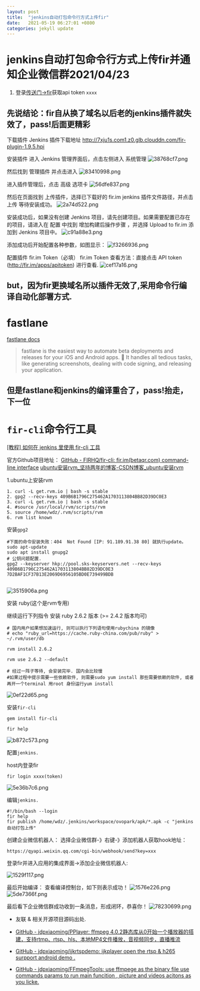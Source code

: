 ```yaml
---
layout: post
title:  "jenkins自动打包命令行方式上传fir"
date:   2021-05-19 06:27:01 +0800
categories: jekyll update
---
```

jenkins自动打包命令行方式上传fir并通知企业微信群2021/04/23
===

1. 登录[传送门->fir](https://www.betaqr.com/apps)获取api token `xxxx`

先说结论：fir自从换了域名以后老的jenkins插件就失效了，pass!后面更精彩
--

下载插件
Jenkins 插件下载地址 http://7xju1s.com1.z0.glb.clouddn.com/fir-plugin-1.9.5.hpi

安装插件
进入 Jenkins 管理界面后，点击左侧进入 系统管理
![38768cf7.png](/assets/blog_res/38768cf7.png)


然后找到 管理插件 并点击进入
![83410998.png](/assets/blog_res/83410998.png)

进入插件管理后，点击 高级 选项卡
![56dfe837.png](/assets/blog_res/56dfe837.png)


然后在页面找到 上传插件，选择已下载好的 fir.im jenkins 插件文件路径，并点击 上传 等待安装成功。
![2a74d522.png](/assets/blog_res/2a74d522.png)

安装成功后，如果没有创建 Jenkins 项目，请先创建项目。如果需要配置已存在的项目，请进入在 配置 中找到 增加构建后操作步骤 ，并选择 Upload to fir.im 添加到 Jenkins 项目中。
![c91a88e3.png](/assets/blog_res/c91a88e3.png)

添加成功后开始配置各种参数，如图显示：
![f3266936.png](/assets/blog_res/f3266936.png)

配置插件
fir.im Token（必填）
fir.im Token 查看方法：直接点击 API token (http://fir.im/apps/apitoken) 进行查看.
![cef17a16.png](/assets/blog_res/cef17a16.png)


## but，因为fir更换域名所以插件无效了,采用命令行编译自动化部署方式. 

fastlane
=== 

[fastlane docs](https://docs.fastlane.tools/)
>fastlane is the easiest way to automate beta deployments and releases for your iOS and Android apps. 🚀 It handles all tedious tasks, like generating screenshots, dealing with code signing, and releasing your application.


但是fastlane和jenkins的编译重合了，pass!抬走，下一位
--

`fir-cli`命令行工具
===

[[教程] 如何在 jenkins 里使用 fir-cli 工具](http://blog.betaqr.com/use-fir-cli-in-jenkins/)

官方Github项目地址：
[GitHub - FIRHQ/fir-cli: fir.im(betaqr.com) command-line interface](https://github.com/FIRHQ/fir-cli)
[ubuntu安装rvm_坚持两年的博客-CSDN博客_ubuntu安装rvm](https://blog.csdn.net/qq_21794917/article/details/106941086)

1.ubuntu上安装rvm

```shell
1. curl -L get.rvm.io | bash -s stable
2. gpg2 --recv-keys 409B6B1796C275462A1703113804BB82D39DC0E3
3. curl -L get.rvm.io | bash -s stable
4. #source /usr/local/rvm/scripts/rvm
5. source /home/wdz/.rvm/scripts/rvm
6. rvm list known
```

安装`gpg2`

```shell
#下面的命令安装失败：404  Not Found [IP: 91.189.91.38 80] 就执行update。 
sudo apt-update
sudo apt install gnupg2
# 公钥问题配置. 
gpg2 --keyserver hkp://pool.sks-keyservers.net --recv-keys 409B6B1796C275462A1703113804BB82D39DC0E3 7D2BAF1CF37B13E2069D6956105BD0E739499BDB


```

![3515906a.png](/assets/blog_res/3515906a.png)

安装 ruby(这个是rvm专用)

继续运行下列指令 安装 ruby 2.6.2 版本 (>= 2.4.2 版本均可)

```shell
# 国内用户如果想加速运行, 则可以执行下列语句使用rubychina 的镜像
# echo "ruby_url=https://cache.ruby-china.com/pub/ruby" > ~/.rvm/user/db  

rvm install 2.6.2

rvm use 2.6.2 --default

# 经过一阵子等待, 会安装完毕. 国内会比较慢
#如果过程中提示需要一些依赖软件, 则需要sudo yum install 那些需要依赖的软件, 或者 再开一个terminal 用root 身份运行yum install
```

![0ef22d65.png](/assets/blog_res/550c80a0.png)


安装`fir-cli`

```shell
gem install fir-cli

fir help  
```

![b872c573.png](/assets/blog_res/b872c573.png)


配置`jenkins.`


host内登录fir

```shell
fir login xxxx(token)
```

![5e36b7c6.png](/assets/blog_res/5e36b7c6.png)


编辑`jenkins.`

```shell
#!/bin/bash --login
fir help  
fir publish /home/wdz/.jenkins/workspace/ovopark/apk/*.apk -c "jenkins自动打包上传"
```


创建企业微信机器人：
选择企业微信群-》右键-》添加机器人获取hook地址：

```shell
https://qyapi.weixin.qq.com/cgi-bin/webhook/send?key=xxx
```

登录fir并进入应用的集成界面->添加企业微信机器人:

![1529f117.png](/assets/blog_res/1529f117.png)


最后开始编译：
查看编译控制台，如下则表示成功！
![1576e226.png](/assets/blog_res/1576e226.png)
![5de7366f.png](/assets/blog_res/5de7366f.png)


最后看下企业微信群成功收到一条消息，形成闭环，恭喜你！
![78230699.png](/assets/blog_res/78230699.png)




- 友联 & 相关开源项目源码出处. 

- [GitHub - jdpxiaoming/PPlayer: ffmpeg 4.0.2静态库从0开始一个播放器的搭建，支持rtmp、rtsp、hls、本地MP4文件播放，音视频同步，直播推流](https://github.com/jdpxiaoming/PPlayer)

- [GitHub - jdpxiaoming/ijkrtspdemo: ijkplayer open the rtsp & h265 surpport android demo .](https://github.com/jdpxiaoming/ijkrtspdemo)

- [GitHub - jdpxiaoming/FFmpegTools: use ffmpege as the binary file use commands params to run main funcition , picture and videos acitons as you licke.](https://github.com/jdpxiaoming/FFmpegTools/)

